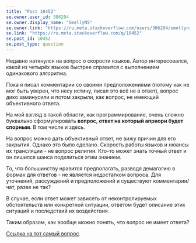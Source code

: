 ```yaml
---
title: "Post 10452"
se.owner.user_id: 386204
se.owner.display_name: "SmellyNS"
se.owner.link: "https://ru.meta.stackoverflow.com/users/386204/smellyns"
se.link: "https://ru.meta.stackoverflow.com/q/10452"
se.post_id: 10452
se.post_type: question
---
```

<p>Недавно наткнулся на вопрос о скорости языков. Автор интересовался, какой из четырёх языков быстрее справится с выполнением одинакового алгоритма.</p>

<p>Пока я писал комментарии со своими предположениями (потому как не мог быть уверен, что несу истину, писал это всё не в ответ), вопрос дико заминусили и потом закрыли, как вопрос, не имеющий объективного ответа.</p>

<p>На мой взгляд в такой области, как программирование, очень сложно буквально сформулировать <strong>вопрос, ответ на который априори будет спорным</strong>. В том числе и здесь.</p>

<p>На вопрос можно дать объективный ответ, не вижу причин для его закрытия. Однако это было сделано. Скорость работы языков и нюансы их трансляции - не вопрос религии. Кто-то может знать точный ответ и он лишился шанса поделиться этим знанием. </p>

<p>То, что большинству нравится предполагать, разводя демагогию в формах для ответов - не является недостатком вопроса. Для уточнений, рассуждений и предположений и существуют комментарии/чат, разве не так?</p>

<p>В случае, если ответ может зависеть от неконтролируемых обстоятельств или конкретной ситуации, ответом будет описание этих ситуаций и последствий их воздействия.</p>

<p>Таким образом, как вообще можно понять, что вопрос не имеет ответа? </p>

<p><a href="https://ru.stackoverflow.com/questions/1128189/%D0%9A%D0%B0%D0%BA%D0%BE%D0%B9-%D1%8F%D0%B7%D1%8B%D0%BA-%D0%B1%D1%8B%D1%81%D1%82%D1%80%D0%B5%D0%B5-%D0%B4%D0%BB%D1%8F-%D0%BA%D0%BE%D0%BD%D1%81%D0%BE%D0%BB%D1%8C%D0%BD%D0%BE%D0%B9-%D0%BF%D1%80%D0%BE%D0%B3%D1%80%D0%B0%D0%BC%D0%BC%D1%8B">Ссылка на тот самый вопрос</a>.</p>
